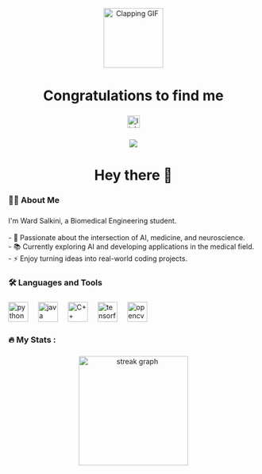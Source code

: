 <div align="center">
  <img src="[DIRECT_GIF_URL_HERE](https://tenor.com/view/clap-ryan-gosling-applause-gif-17060828)" height="120" alt="Clapping GIF" />
  <h1>Congratulations to find me</h1>
</div>


###

<div align="center">
  <a href="https://www.linkedin.com/in/ward-salkini-076a80353">
    <img src="https://img.shields.io/static/v1?message=LinkedIn&logo=linkedin&label=&color=0077B5&logoColor=white&labelColor=&style=for-the-badge" height="25" alt="linkedin logo" />
  </a>
</div>

###

<div align="center">
  <img src="https://visitor-badge.laobi.icu/badge?page_id=ward-salkini.ward-salkini" />
</div>

###

<h1 align="center">Hey there 👋</h1>

###

<h3 align="left">👨‍💻 About Me</h3>

###

<p align="left">
I'm Ward Salkini, a Biomedical Engineering student.<br><br>
- 🔭 Passionate about the intersection of AI, medicine, and neuroscience.<br>
- 📚 Currently exploring AI and developing applications in the medical field.<br>
- ⚡ Enjoy turning ideas into real-world coding projects.
</p>

###

<h3 align="left">🛠 Languages and Tools</h3>

###

<div align="left">
  <img src="https://cdn.jsdelivr.net/gh/devicons/devicon/icons/python/python-original.svg" height="40" alt="python logo" />
  <img width="12" />
  <img src="https://cdn.jsdelivr.net/gh/devicons/devicon/icons/java/java-original.svg" height="40" alt="java logo" />
  <img width="12" />
  <img src="https://cdn.jsdelivr.net/gh/devicons/devicon/icons/cplusplus/cplusplus-original.svg" height="40" alt="C++ logo" />
  <img width="12" />
  <img src="https://cdn.jsdelivr.net/gh/devicons/devicon/icons/tensorflow/tensorflow-original.svg" height="40" alt="tensorflow logo" />
  <img width="12" />
  <img src="https://cdn.jsdelivr.net/gh/devicons/devicon/icons/opencv/opencv-original.svg" height="40" alt="opencv logo" />
</div>

###

<h3 align="left">🔥 My Stats :</h3>

###

<div align="center">
  <img src="https://streak-stats.demolab.com?user=ward-salkini&locale=en&mode=daily&theme=dark&hide_border=false&border_radius=5&order=3" height="220" alt="streak graph" />
</div>
